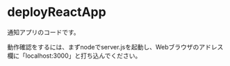 # deployReactApp

通知アプリのコードです。

動作確認をするには、まずnodeでserver.jsを起動し、Webブラウザのアドレス欄に「localhost:3000」と打ち込んでください。
